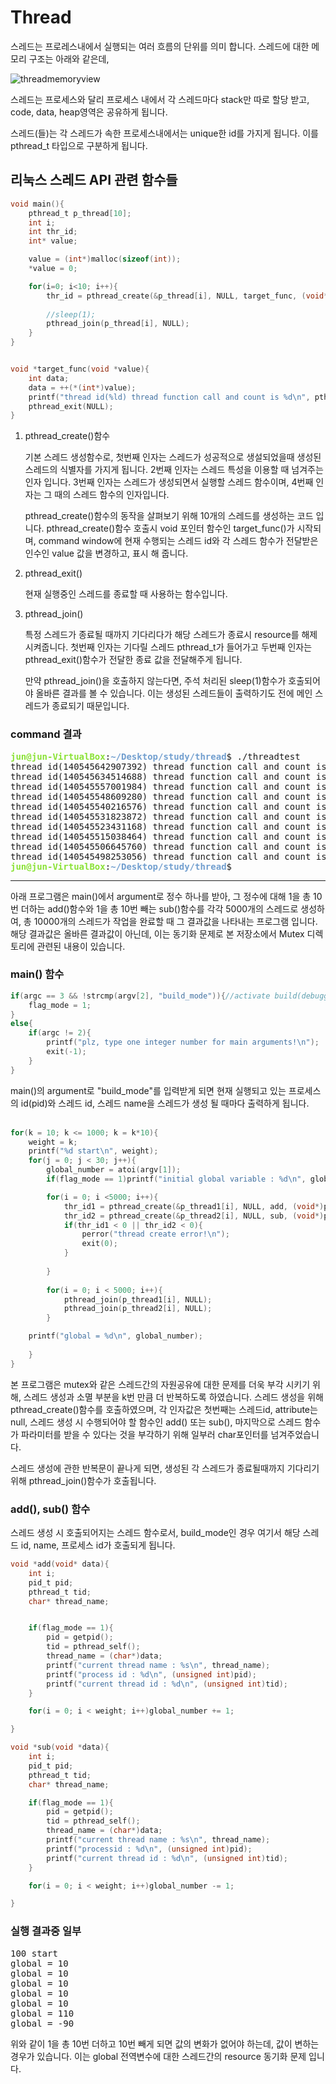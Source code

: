 # Thread
스레드는 프로레스내에서 실행되는 여러 흐름의 단위를 의미 합니다. 스레드에 대한 메모리 구조는 아래와 같은데,

![threadmemoryview](./image/threadmemoryview.jpg)

스레드는 프로세스와 달리 프로세스 내에서 각 스레드마다 stack만 따로 할당 받고, code, data, heap영역은 공유하게 됩니다.

스레드(들)는 각 스레드가 속한 프로세스내에서는 unique한 id를 가지게 됩니다. 이를 pthread_t 타입으로 구분하게 됩니다.

## 리눅스 스레드 API 관련 함수들

```c
void main(){
	pthread_t p_thread[10];
	int i;
	int thr_id;
	int* value;

	value = (int*)malloc(sizeof(int));
	*value = 0;

	for(i=0; i<10; i++){
		thr_id = pthread_create(&p_thread[i], NULL, target_func, (void*)value);
		
		//sleep(1);
		pthread_join(p_thread[i], NULL);
	}
}


void *target_func(void *value){
	int data;
	data = ++(*(int*)value);
	printf("thread id(%ld) thread function call and count is %d\n", pthread_self(), data);
	pthread_exit(NULL);
}
```

1. pthread_create()함수

	기본 스레드 생성함수로, 첫번째 인자는 스레드가 성공적으로 생설되었을때 생성된 스레드의 식별자를 가지게 됩니다. 
	2번째 인자는 스레드 특성을 이용할 때 넘겨주는 인자 입니다. 3번째 인자는 스레드가 생성되면서 실행할 스레드 함수이며, 
	4번째 인자는 그 때의 스레드 함수의 인자입니다.
	
	pthread_create()함수의 동작을 살펴보기 위해 10개의 스레드를 생성하는 코드 입니다.
	pthread_create()함수 호출시 void 포인터 함수인 target_func()가 시작되며, command window에 현재 수행되는 스레드 id와
	각 스레드 함수가 전달받은 인수인 value 값을 변경하고, 표시 해 줍니다.
	
	
2. pthread_exit()

	현재 실행중인 스레드를 종료할 때 사용하는 함수입니다. 
	
	
3. pthread_join()

	특정 스레드가 종료될 때까지 기다리다가 해당 스레드가 종료시 resource를 해제 시켜줍니다. 첫번째 인자는 기다릴 스레드 pthread_t가 들어가고
	두번째 인자는 pthread_exit()함수가 전달한 종료 값을 전달해주게 됩니다.
	
	만약 pthread_join()을 호출하지 않는다면, 주석 처리된 sleep(1)함수가 호출되어야 올바른 결과를 볼 수 있습니다.
	이는 생성된 스레드들이 출력하기도 전에 메인 스레드가 종료되기 때문입니다.

### command 결과
	
<pre><font color="#8AE234"><b>jun@jun-VirtualBox</b></font>:<font color="#729FCF"><b>~/Desktop/study/thread</b></font>$ ./threadtest 
thread id(140545642907392) thread function call and count is 1
thread id(140545634514688) thread function call and count is 2
thread id(140545557001984) thread function call and count is 3
thread id(140545548609280) thread function call and count is 4
thread id(140545540216576) thread function call and count is 5
thread id(140545531823872) thread function call and count is 6
thread id(140545523431168) thread function call and count is 7
thread id(140545515038464) thread function call and count is 8
thread id(140545506645760) thread function call and count is 9
thread id(140545498253056) thread function call and count is 10
<font color="#8AE234"><b>jun@jun-VirtualBox</b></font>:<font color="#729FCF"><b>~/Desktop/study/thread</b></font>$ </pre>
	

***

아래 프로그램은 main()에서 argument로 정수 하나를 받아, 그 정수에 대해 1을 총 10번 더하는 add()함수와 1을 총 10번 빼는 sub()함수를 각각 
5000개의 스레드로 생성하여, 총 10000개의 스레드가 작업을 완료할 때 그 결과값을 나타내는 프로그램 입니다. 해당 결과값은 올바른 결과값이 아닌데, 이는
동기화 문제로 본 저장소에서 Mutex 디렉토리에 관련된 내용이 있습니다.

### main() 함수

```c
if(argc == 3 && !strcmp(argv[2], "build_mode")){//activate build(debugging) mode.
	flag_mode = 1;
}
else{
	if(argc != 2){
		printf("plz, type one integer number for main arguments!\n");
		exit(-1);
	}
}
```
main()의 argument로 "build_mode"를 입력받게 되면 현재 실행되고 있는 프로세스의 id(pid)와 스레드 id, 스레드 name을 스레드가 생성 될 때마다 출력하게 됩니다.
<br>
<br>

```c
for(k = 10; k <= 1000; k = k*10){
	weight = k;
	printf("%d start\n", weight);
	for(j = 0; j < 30; j++){
		global_number = atoi(argv[1]);
		if(flag_mode == 1)printf("initial global variable : %d\n", global_number);

		for(i = 0; i <5000; i++){
			thr_id1 = pthread_create(&p_thread1[i], NULL, add, (void*)p1_name);
			thr_id2 = pthread_create(&p_thread2[i], NULL, sub, (void*)p2_name);
			if(thr_id1 < 0 || thr_id2 < 0){
				perror("thread create error!\n");
				exit(0);
			}
	
		}
	
		for(i = 0; i < 5000; i++){
			pthread_join(p_thread1[i], NULL);
			pthread_join(p_thread2[i], NULL);		
		}

	printf("global = %d\n", global_number);
		
	}
}
```
본 프로그램은 mutex와 같은 스레드간의 자원공유에 대한 문제를 더욱 부각 시키기 위해, 스레드 생성과 소멸 부분을 k번 만큼 더 반복하도록 하였습니다.
스레드 생성을 위해 pthread_create()함수를 호출하였으며, 각 인자값은 첫번째는 스레드id, attribute는 null, 스레드 생성 시 수행되어야 할 함수인 add() 또는 sub(),
마지막으로 스레드 함수가 파라미터를 받을 수 있다는 것을 부각하기 위해 일부러 char포인터를 넘겨주었습니다.

스레드 생성에 관한 반복문이 끝나게 되면, 생성된 각 스레드가 종료될때까지 기다리기 위해 pthread_join()함수가 호출됩니다.

### add(), sub() 함수

스레드 생성 시 호출되어지는 스레드 함수로서, build_mode인 경우 여기서 해당 스레드 id, name, 프로세스 id가 호출되게 됩니다.

```c
void *add(void* data){	
	int i;
	pid_t pid;
	pthread_t tid;
	char* thread_name;


	if(flag_mode == 1){
		pid = getpid();
		tid = pthread_self();
		thread_name = (char*)data;
		printf("current thread name : %s\n", thread_name);
		printf("process id : %d\n", (unsigned int)pid);
		printf("current thread id : %d\n", (unsigned int)tid);
	}

	for(i = 0; i < weight; i++)global_number += 1;

}
```

```c
void *sub(void *data){
	int i;
	pid_t pid;
	pthread_t tid;
	char* thread_name;

	if(flag_mode == 1){
		pid = getpid();
		tid = pthread_self();
		thread_name = (char*)data;
		printf("current thread name : %s\n", thread_name);
		printf("processid : %d\n", (unsigned int)pid);
		printf("current thread id : %d\n", (unsigned int)tid);
	}

	for(i = 0; i < weight; i++)global_number -= 1;

}
```


### 실행 결과중 일부

<pre>100 start
global = 10
global = 10
global = 10
global = 10
global = 10
global = 110
global = -90</pre>

위와 같이 1을 총 10번 더하고 10번 빼게 되면 값의 변화가 없어야 하는데, 값이 변하는 경우가 있습니다. 
이는 global 전역변수에 대한 스레드간의 resource 동기화 문제 입니다.
 